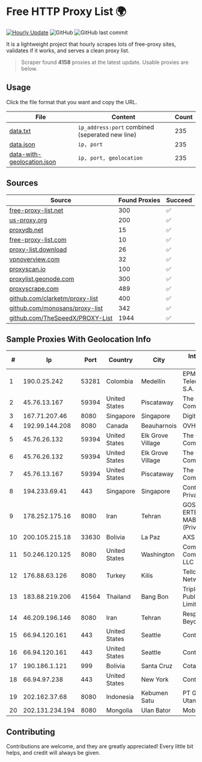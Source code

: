 
# Free HTTP Proxy List 🌍

[![Hourly Update](https://github.com/mertguvencli/http-proxy-list/actions/workflows/main.yml/badge.svg?branch=main)](https://github.com/mertguvencli/http-proxy-list/actions/workflows/main.yml)
![GitHub](https://img.shields.io/github/license/mertguvencli/http-proxy-list)
![GitHub last commit](https://img.shields.io/github/last-commit/mertguvencli/http-proxy-list)

It is a lightweight project that hourly scrapes lots of free-proxy sites, validates if it works, and serves a clean proxy list.


> Scraper found **4158** proxies at the latest update. Usable proxies are below.

## Usage

Click the file format that you want and copy the URL.


|File|Content|Count|
|----|-------|-----|
|[data.txt](https://raw.githubusercontent.com/mertguvencli/http-proxy-list/main/proxy-list/data.txt)|`ip_address:port` combined (seperated new line)|235|
|[data.json](https://raw.githubusercontent.com/mertguvencli/http-proxy-list/main/proxy-list/data.json)|`ip, port`|235|
|[data-with-geolocation.json](https://raw.githubusercontent.com/mertguvencli/http-proxy-list/main/proxy-list/data-with-geolocation.json)|`ip, port, geolocation`|235|

## Sources

|Source|Found Proxies|Succeed|
|------|-------------|-------|
|[free-proxy-list.net](https://free-proxy-list.net)|300|✅|
|[us-proxy.org](https://www.us-proxy.org)|200|✅|
|[proxydb.net](http://proxydb.net)|15|✅|
|[free-proxy-list.com](https://free-proxy-list.com/?page=&port=&type%5B%5D=http&type%5B%5D=https&up_time=0&search=Search)|10|✅|
|[proxy-list.download](https://www.proxy-list.download/HTTP)|26|✅|
|[vpnoverview.com](https://vpnoverview.com/privacy/anonymous-browsing/free-proxy-servers)|32|✅|
|[proxyscan.io](https://www.proxyscan.io)|100|✅|
|[proxylist.geonode.com](https://proxylist.geonode.com/api/proxy-list?limit=300&page=1&sort_by=lastChecked&sort_type=desc&protocols=http,https)|300|✅|
|[proxyscrape.com](https://api.proxyscrape.com/v2/?request=displayproxies&protocol=http&timeout=10000&country=all&ssl=all&anonymity=all)|489|✅|
|[github.com/clarketm/proxy-list](https://raw.githubusercontent.com/clarketm/proxy-list/master/proxy-list-raw.txt)|400|✅|
|[github.com/monosans/proxy-list](https://raw.githubusercontent.com/monosans/proxy-list/main/proxies/http.txt)|342|✅|
|[github.com/TheSpeedX/PROXY-List](https://raw.githubusercontent.com/TheSpeedX/PROXY-List/master/http.txt)|1944|✅|


## Sample Proxies With Geolocation Info

|#|Ip|Port|Country|City|Internet Service Provider|
|-|--|----|-------|----|-------------------------|
|1|190.0.25.242|53281|Colombia|Medellín|EPM Telecomunicaciones S.A. E.S.P.|
|2|45.76.13.167|59394|United States|Piscataway|The Constant Company|
|3|167.71.207.46|8080|Singapore|Singapore|DigitalOcean, LLC|
|4|192.99.144.208|8080|Canada|Beauharnois|OVH SAS|
|5|45.76.26.132|59394|United States|Elk Grove Village|The Constant Company|
|6|45.76.26.132|59394|United States|Elk Grove Village|The Constant Company|
|7|45.76.13.167|59394|United States|Piscataway|The Constant Company|
|8|194.233.69.41|443|Singapore|Singapore|Contabo Asia Private Limited|
|9|178.252.175.16|8080|Iran|Tehran|GOSTARESH-E-ERTEBATAT-E MABNA COMPANY (Private Joint Stock)|
|10|200.105.215.18|33630|Bolivia|La Paz|AXS Bolivia S. A.|
|11|50.246.120.125|8080|United States|Washington|Comcast Cable Communications, LLC|
|12|176.88.63.126|8080|Turkey|Kilis|Tellcom Main Network Statement|
|13|183.88.219.206|41564|Thailand|Bang Bon|Triple T Broadband Public Company Limited|
|14|46.209.196.146|8080|Iran|Tehran|Respina Networks & Beyond PJSC|
|15|66.94.120.161|443|United States|Seattle|Contabo Inc.|
|16|66.94.120.161|443|United States|Seattle|Contabo Inc.|
|17|190.186.1.121|999|Bolivia|Santa Cruz|Cotas Ltda.|
|18|66.94.97.238|443|United States|New York|Contabo Inc.|
|19|202.162.37.68|8080|Indonesia|Kebumen Satu|PT Global Prima Utama|
|20|202.131.234.194|8080|Mongolia|Ulan Bator|Mobinet LLC|



## Contributing

Contributions are welcome, and they are greatly appreciated! Every
little bit helps, and credit will always be given.

